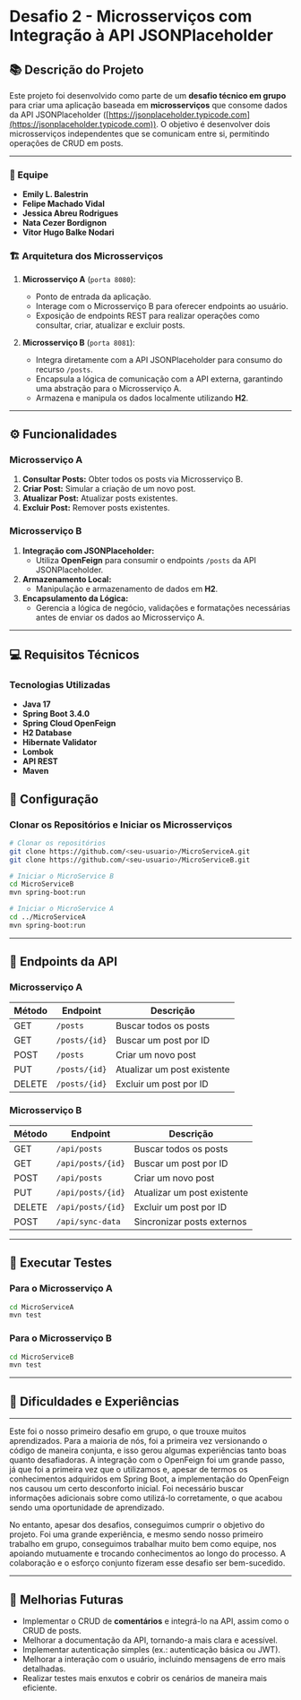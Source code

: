 # Desafio 2 - Microsserviços com Integração à API JSONPlaceholder

## 📚 Descrição do Projeto

Este projeto foi desenvolvido como parte de um **desafio técnico em grupo** para criar uma aplicação baseada em **microsserviços** que consome dados da API JSONPlaceholder ([https://jsonplaceholder.typicode.com](https://jsonplaceholder.typicode.com)). O objetivo é desenvolver dois microsserviços independentes que se comunicam entre si, permitindo operações de CRUD em posts.

---

### 👥 Equipe
- **Emily L. Balestrin**  
- **Felipe Machado Vidal**  
- **Jessica Abreu Rodrigues**  
- **Nata Cezer Bordignon**  
- **Vitor Hugo Balke Nodari**
  
### 🏗️ Arquitetura dos Microsserviços

1. **Microsserviço A** (`porta 8080`):  
   - Ponto de entrada da aplicação.  
   - Interage com o Microsserviço B para oferecer endpoints ao usuário.  
   - Exposição de endpoints REST para realizar operações como consultar, criar, atualizar e excluir posts.

2. **Microsserviço B** (`porta 8081`):  
   - Integra diretamente com a API JSONPlaceholder para consumo do recurso `/posts`.  
   - Encapsula a lógica de comunicação com a API externa, garantindo uma abstração para o Microsserviço A.  
   - Armazena e manipula os dados localmente utilizando **H2**.

---

## ⚙️ Funcionalidades

### Microsserviço A
1. **Consultar Posts:** Obter todos os posts via Microsserviço B.  
2. **Criar Post:** Simular a criação de um novo post.  
3. **Atualizar Post:** Atualizar posts existentes.  
4. **Excluir Post:** Remover posts existentes.  

### Microsserviço B
1. **Integração com JSONPlaceholder:**  
   - Utiliza **OpenFeign** para consumir o endpoints `/posts` da API JSONPlaceholder.  
2. **Armazenamento Local:**  
   - Manipulação e armazenamento de dados em **H2**.  
3. **Encapsulamento da Lógica:**  
   - Gerencia a lógica de negócio, validações e formatações necessárias antes de enviar os dados ao Microsserviço A.

---

## 💻 Requisitos Técnicos

### Tecnologias Utilizadas
- **Java 17**  
- **Spring Boot 3.4.0**  
- **Spring Cloud OpenFeign**  
- **H2 Database**  
- **Hibernate Validator**  
- **Lombok**  
- **API REST**
- **Maven**

## 🔧 Configuração  

### **Clonar os Repositórios e Iniciar os Microsserviços**

```bash
# Clonar os repositórios
git clone https://github.com/<seu-usuario>/MicroServiceA.git
git clone https://github.com/<seu-usuario>/MicroServiceB.git

# Iniciar o MicroService B
cd MicroServiceB
mvn spring-boot:run

# Iniciar o MicroService A
cd ../MicroServiceA
mvn spring-boot:run
```

---

## 📡 Endpoints da API

  ### Microsserviço A
| Método | Endpoint             | Descrição                               |
|--------|----------------------|-----------------------------------------|
| GET    | `/posts`             | Buscar todos os posts                   |
| GET    | `/posts/{id}`        | Buscar um post por ID                   |
| POST   | `/posts`             | Criar um novo post                      |
| PUT    | `/posts/{id}`        | Atualizar um post existente             |
| DELETE | `/posts/{id}`        | Excluir um post por ID                  |

### Microsserviço B
| Método | Endpoint             | Descrição                               |
|--------|----------------------|-----------------------------------------|
| GET    | `/api/posts`         | Buscar todos os posts                   |
| GET    | `/api/posts/{id}`    | Buscar um post por ID                   |
| POST   | `/api/posts`         | Criar um novo post                      |
| PUT    | `/api/posts/{id}`    | Atualizar um post existente             |
| DELETE | `/api/posts/{id}`    | Excluir um post por ID                  |
| POST   | `/api/sync-data`     | Sincronizar posts externos              |

---

## 🧪 Executar Testes

### Para o Microsserviço A
```bash
cd MicroServiceA
mvn test
```

### Para o Microsserviço B
```bash
cd MicroServiceB
mvn test
```
---

## 📝 Dificuldades e Experiências

---

Este foi o nosso primeiro desafio em grupo, o que trouxe muitos aprendizados. Para a maioria de nós, foi a primeira vez versionando o código de maneira conjunta, e isso gerou algumas experiências tanto boas quanto desafiadoras. 
A integração com o OpenFeign foi um grande passo, já que foi a primeira vez que o utilizamos e, apesar de termos os conhecimentos adquiridos em Spring Boot, a implementação do OpenFeign nos causou um certo desconforto inicial. 
Foi necessário buscar informações adicionais sobre como utilizá-lo corretamente, o que acabou sendo uma oportunidade de aprendizado.

No entanto, apesar dos desafios, conseguimos cumprir o objetivo do projeto. Foi uma grande experiência, e mesmo sendo nosso primeiro trabalho em grupo, conseguimos trabalhar muito bem como equipe, nos apoiando mutuamente e trocando conhecimentos ao longo do processo. 
A colaboração e o esforço conjunto fizeram esse desafio ser bem-sucedido.

---

## 🚀 Melhorias Futuras
- Implementar o CRUD de **comentários** e integrá-lo na API, assim como o CRUD de posts.  
- Melhorar a documentação da API, tornando-a mais clara e acessível.
- Implementar autenticação simples (ex.: autenticação básica ou JWT).
- Melhorar a interação com o usuário, incluindo mensagens de erro mais detalhadas.
- Realizar testes mais enxutos e cobrir os cenários de maneira mais eficiente.  




